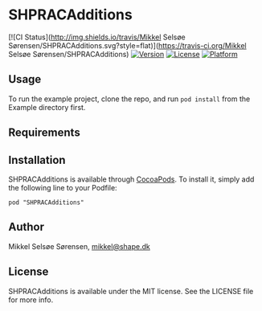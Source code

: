 # SHPRACAdditions

[![CI Status](http://img.shields.io/travis/Mikkel Selsøe Sørensen/SHPRACAdditions.svg?style=flat)](https://travis-ci.org/Mikkel Selsøe Sørensen/SHPRACAdditions)
[![Version](https://img.shields.io/cocoapods/v/SHPRACAdditions.svg?style=flat)](http://cocoadocs.org/docsets/SHPRACAdditions)
[![License](https://img.shields.io/cocoapods/l/SHPRACAdditions.svg?style=flat)](http://cocoadocs.org/docsets/SHPRACAdditions)
[![Platform](https://img.shields.io/cocoapods/p/SHPRACAdditions.svg?style=flat)](http://cocoadocs.org/docsets/SHPRACAdditions)

## Usage

To run the example project, clone the repo, and run `pod install` from the Example directory first.

## Requirements

## Installation

SHPRACAdditions is available through [CocoaPods](http://cocoapods.org). To install
it, simply add the following line to your Podfile:

    pod "SHPRACAdditions"

## Author

Mikkel Selsøe Sørensen, mikkel@shape.dk

## License

SHPRACAdditions is available under the MIT license. See the LICENSE file for more info.

